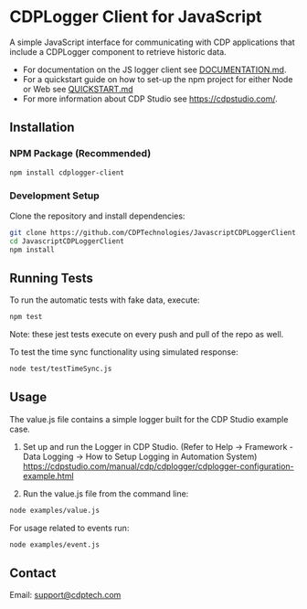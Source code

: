 # CDPLogger Client for JavaScript

A simple JavaScript interface for communicating with CDP applications that include a CDPLogger component to retrieve historic data. 
- For documentation on the JS logger client see [DOCUMENTATION.md](../DOCUMENTATION.md).
- For a quickstart guide on how to set-up the npm project for either Node or Web see [QUICKSTART.md](../QUICKSTART.md)
- For more information about CDP Studio see https://cdpstudio.com/.

## Installation

### NPM Package (Recommended)

```bash
npm install cdplogger-client
```

### Development Setup

Clone the repository and install dependencies:

```bash
git clone https://github.com/CDPTechnologies/JavascriptCDPLoggerClient.git
cd JavascriptCDPLoggerClient
npm install
```


## Running Tests

To run the automatic tests with fake data, execute:

```bash
npm test
```

Note: these jest tests execute on every push and pull of the repo as well.

To test the time sync functionality using simulated response:

```bash
node test/testTimeSync.js
```


## Usage

The value.js file contains a simple logger built for the CDP Studio example case.

1. Set up and run the Logger in CDP Studio.
(Refer to Help → Framework - Data Logging → How to Setup Logging in Automation System)
https://cdpstudio.com/manual/cdp/cdplogger/cdplogger-configuration-example.html

2. Run the value.js file from the command line:

```bash
node examples/value.js
```

For usage related to events run:

```bash
node examples/event.js
```


## Contact

Email: support@cdptech.com